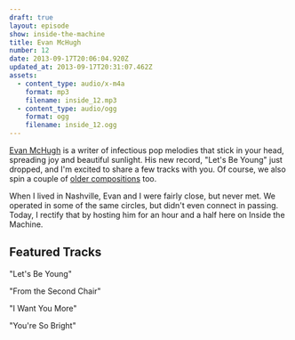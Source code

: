 ```yaml
---
draft: true
layout: episode
show: inside-the-machine
title: Evan McHugh
number: 12
date: 2013-09-17T20:06:04.920Z
updated_at: 2013-09-17T20:31:07.462Z
assets:
  - content_type: audio/x-m4a
    format: mp3
    filename: inside_12.mp3
  - content_type: audio/ogg
    format: ogg
    filename: inside_12.ogg
---
```

[Evan McHugh](http://evanmchugh.com) is a writer of infectious pop melodies that stick in your head, spreading joy and beautiful sunlight. His new record, "Let's Be Young" just dropped, and I'm excited to share a few tracks with you. Of course, we also spin a couple of [older compositions](http://evanmchugh.com/albums) too.

When I lived in Nashville, Evan and I were fairly close, but never met. We operated in some of the same circles, but didn't even connect in passing. Today, I rectify that by hosting him for an hour and a half here on Inside the Machine.

## Featured Tracks

"Let's Be Young"

"From the Second Chair"

"I Want You More"

"You're So Bright"